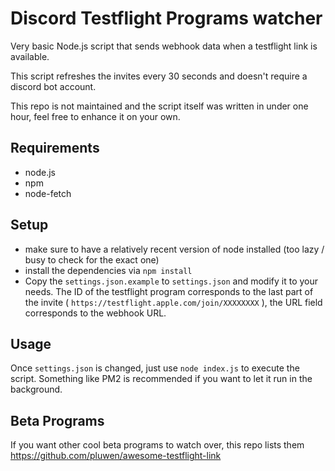 # Discord Testflight Programs watcher

Very basic Node.js script that sends webhook data when a testflight link is available.

This script refreshes the invites every 30 seconds and doesn't require a discord bot account.

This repo is not maintained and the script itself was written in under one hour, feel free to enhance it on your own.

## Requirements

- node.js
- npm
- node-fetch

## Setup

- make sure to have a relatively recent version of node installed (too lazy / busy to check for the exact one)
- install the dependencies via `npm install`
- Copy the `settings.json.example` to `settings.json` and modify it to your needs. The ID of the testflight program corresponds to the last part of the invite ( `https://testflight.apple.com/join/XXXXXXXX` ), the URL field corresponds to the webhook URL.

## Usage

Once `settings.json` is changed, just use `node index.js` to execute the script. Something like PM2 is recommended if you want to let it run in the background.

## Beta Programs

If you want other cool beta programs to watch over, this repo lists them <https://github.com/pluwen/awesome-testflight-link>
